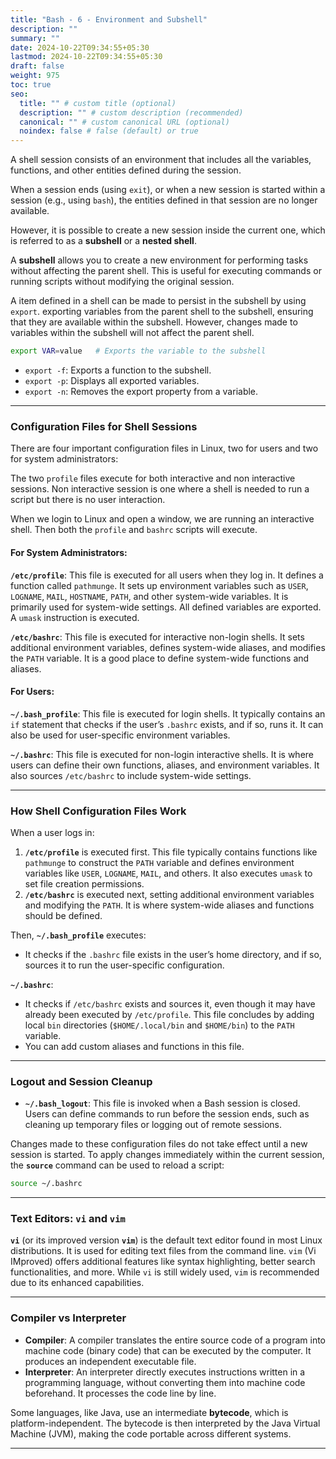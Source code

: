 ```yaml
---
title: "Bash - 6 - Environment and Subshell"
description: ""
summary: ""
date: 2024-10-22T09:34:55+05:30
lastmod: 2024-10-22T09:34:55+05:30
draft: false
weight: 975
toc: true
seo:
  title: "" # custom title (optional)
  description: "" # custom description (recommended)
  canonical: "" # custom canonical URL (optional)
  noindex: false # false (default) or true
---
```




A shell session consists of an environment that includes all the variables, functions, and other entities defined during the session. 

When a session ends (using `exit`), or when a new session is started within a session (e.g., using `bash`), the entities defined in that session are no longer available. 

However, it is possible to create a new session inside the current one, which is referred to as a **subshell** or a **nested shell**.

A **subshell** allows you to create a new environment for performing tasks without affecting the parent shell. This is useful for executing commands or running scripts without modifying the original session.

A item defined in a shell can be made to persist in the subshell by using `export`.
exporting variables from the parent shell to the subshell, ensuring that they are available within the subshell. However, changes made to variables within the subshell will not affect the parent shell.

```bash
export VAR=value   # Exports the variable to the subshell
```

- `export -f`: Exports a function to the subshell.
- `export -p`: Displays all exported variables.
- `export -n`: Removes the export property from a variable.

---

### **Configuration Files for Shell Sessions**

There are four important configuration files in Linux, two for users and two for system administrators:

The two `profile` files execute for both interactive and non interactive sessions. Non interactive session is one where a shell is needed to run a script but there is no user interaction.

When we login to Linux and open a window, we are running an interactive shell. Then both the `profile` and `bashrc` scripts will execute.

#### For System Administrators:

**`/etc/profile`**: This file is executed for all users when they log in. It defines a function called `pathmunge`. 
It sets up environment variables such as `USER`, `LOGNAME`, `MAIL`, `HOSTNAME`, `PATH`, and other system-wide variables. It is primarily used for system-wide settings.
All defined variables are exported. A `umask` instruction is executed.

**`/etc/bashrc`**: This file is executed for interactive non-login shells. It sets additional environment variables, defines system-wide aliases, and modifies the `PATH` variable. It is a good place to define system-wide functions and aliases.

#### For Users:

**`~/.bash_profile`**: This file is executed for login shells. It typically contains an `if` statement that checks if the user’s `.bashrc` exists, and if so, runs it. It can also be used for user-specific environment variables.

**`~/.bashrc`**: This file is executed for non-login interactive shells. It is where users can define their own functions, aliases, and environment variables. It also sources `/etc/bashrc` to include system-wide settings.

---

### **How Shell Configuration Files Work**

When a user logs in:

1. **`/etc/profile`** is executed first. This file typically contains functions like `pathmunge` to construct the `PATH` variable and defines environment variables like `USER`, `LOGNAME`, `MAIL`, and others. It also executes `umask` to set file creation permissions.
2. **`/etc/bashrc`** is executed next, setting additional environment variables and modifying the `PATH`. It is where system-wide aliases and functions should be defined.

Then, **`~/.bash_profile`** executes:

- It checks if the `.bashrc` file exists in the user’s home directory, and if so, sources it to run the user-specific configuration.

**`~/.bashrc`**:

- It checks if `/etc/bashrc` exists and sources it, even though it may have already been executed by `/etc/profile`. This file concludes by adding local `bin` directories (`$HOME/.local/bin` and `$HOME/bin`) to the `PATH` variable.
- You can add custom aliases and functions in this file.

---

### **Logout and Session Cleanup**

- **`~/.bash_logout`**: This file is invoked when a Bash session is closed. Users can define commands to run before the session ends, such as cleaning up temporary files or logging out of remote sessions.

Changes made to these configuration files do not take effect until a new session is started. To apply changes immediately within the current session, the **`source`** command can be used to reload a script:

```bash
source ~/.bashrc
```

---

### **Text Editors: `vi` and `vim`**

**`vi`** (or its improved version **`vim`**) is the default text editor found in most Linux distributions. It is used for editing text files from the command line. `vim` (Vi IMproved) offers additional features like syntax highlighting, better search functionalities, and more. While `vi` is still widely used, `vim` is recommended due to its enhanced capabilities.

---

### **Compiler vs Interpreter**

- **Compiler**: A compiler translates the entire source code of a program into machine code (binary code) that can be executed by the computer. It produces an independent executable file.
- **Interpreter**: An interpreter directly executes instructions written in a programming language, without converting them into machine code beforehand. It processes the code line by line.

Some languages, like Java, use an intermediate **bytecode**, which is platform-independent. The bytecode is then interpreted by the Java Virtual Machine (JVM), making the code portable across different systems.

---
